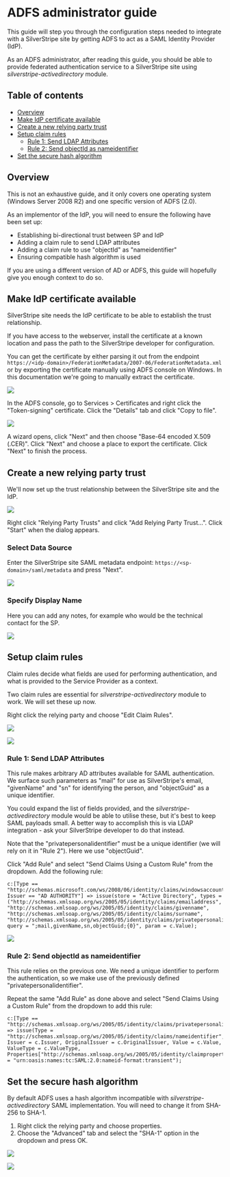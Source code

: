 # ADFS administrator guide

This guide will step you through the configuration steps needed to integrate with a SilverStripe site by getting ADFS to act as a SAML Identity Provider (IdP).

As an ADFS administrator, after reading this guide, you should be able to provide federated authentication service to a SilverStripe site using *silverstripe-activedirectory* module.

## Table of contents

<!-- START doctoc generated TOC please keep comment here to allow auto update -->
<!-- DON'T EDIT THIS SECTION, INSTEAD RE-RUN doctoc TO UPDATE -->

- [Overview](#overview)
- [Make IdP certificate available](#make-idp-certificate-available)
- [Create a new relying party trust](#create-a-new-relying-party-trust)
- [Setup claim rules](#setup-claim-rules)
  - [Rule 1: Send LDAP Attributes](#rule-1-send-ldap-attributes)
  - [Rule 2: Send objectId as nameidentifier](#rule-2-send-objectid-as-nameidentifier)
- [Set the secure hash algorithm](#set-the-secure-hash-algorithm)

<!-- END doctoc generated TOC please keep comment here to allow auto update -->

## Overview

This is not an exhaustive guide, and it only covers one operating system (Windows Server 2008 R2) and one specific version of ADFS (2.0).

As an implementor of the IdP, you will need to ensure the following have been set up:

* Establishing bi-directional trust between SP and IdP
* Adding a claim rule to send LDAP attributes
* Adding a claim rule to use "objectId" as "nameidentifier"
* Ensuring compatible hash algorithm is used

If you are using a different version of AD or ADFS, this guide will hopefully give you enough context to do so.

## Make IdP certificate available

SilverStripe site needs the IdP certificate to be able to establish the trust relationship.

If you have access to the webserver, install the certificate at a known location and pass the path to the SilverStripe developer for configuration.

You can get the certificate by either parsing it out from the endpoint `https://<idp-domain>/FederationMetadata/2007-06/FederationMetadata.xml`
or by exporting the certificate manually using ADFS console on Windows.
In this documentation we're going to manually extract the certificate.

![](img/certificate_copy_to_file.png)

In the ADFS console, go to Services > Certificates and right click the "Token-signing" certificate.
Click the "Details" tab and click "Copy to file".

![](img/certificate_base64.png)

A wizard opens, click "Next" and then choose "Base-64 encoded X.509 (.CER)". Click "Next" and choose a place to export the certificate. Click "Next" to finish the process.

## Create a new relying party trust

We'll now set up the trust relationship between the SilverStripe site and the IdP.

![](img/create_relying_party.png)

Right click "Relying Party Trusts" and click "Add Relying Party Trust...". Click "Start" when the dialog appears.

### Select Data Source

Enter the SilverStripe site SAML metadata endpoint: `https://<sp-domain>/saml/metadata` and press "Next".

![](img/add_metadata_from_endpoint.png)

### Specify Display Name

Here you can add any notes, for example who would be the technical contact for the SP.

![](img/add_notes.png)

## Setup claim rules

Claim rules decide what fields are used for performing authentication, and what is provided to the Service Provider as a context.

Two claim rules are essential for *silverstripe-activedirectory* module to work. We will set these up now.

Right click the relying party and choose "Edit Claim Rules".

![](img/add_claims_rule.png)

![](img/send_claims_using_a_custom_rule.png)

### Rule 1: Send LDAP Attributes

This rule makes arbitrary AD attributes available for SAML authentication. We surface such parameters as "mail" for use as SilverStripe's email, "givenName" and "sn" for identifying the person, and "objectGuid" as a unique identifier.

You could expand the list of fields provided, and the *silverstripe-activedirectory* module would be able to utilise these, but it's best to keep SAML payloads small. A better way to accomplish this is via LDAP integration - ask your SilverStripe developer to do that instead.

Note that the "privatepersonalidentifier" must be a unique identifier (we will rely on it in "Rule 2"). Here we use "objectGuid".

Click "Add Rule" and select "Send Claims Using a Custom Rule" from the dropdown. Add the following rule:

	c:[Type == "http://schemas.microsoft.com/ws/2008/06/identity/claims/windowsaccountname", Issuer == "AD AUTHORITY"] => issue(store = "Active Directory", types = ("http://schemas.xmlsoap.org/ws/2005/05/identity/claims/emailaddress", "http://schemas.xmlsoap.org/ws/2005/05/identity/claims/givenname", "http://schemas.xmlsoap.org/ws/2005/05/identity/claims/surname", "http://schemas.xmlsoap.org/ws/2005/05/identity/claims/privatepersonalidentifier"), query = ";mail,givenName,sn,objectGuid;{0}", param = c.Value);
	
![](img/send_ldap_attributes.png)

### Rule 2: Send objectId as nameidentifier

This rule relies on the previous one. We need a unique identifier to perform the authentication, so we make use of the previously defined "privatepersonalidentifier".

Repeat the same "Add Rule" as done above and select "Send Claims Using a Custom Rule" from the dropdown to add this rule:

	c:[Type == "http://schemas.xmlsoap.org/ws/2005/05/identity/claims/privatepersonalidentifier"] => issue(Type = "http://schemas.xmlsoap.org/ws/2005/05/identity/claims/nameidentifier", Issuer = c.Issuer, OriginalIssuer = c.OriginalIssuer, Value = c.Value, ValueType = c.ValueType, Properties["http://schemas.xmlsoap.org/ws/2005/05/identity/claimproperties/format"] = "urn:oasis:names:tc:SAML:2.0:nameid-format:transient");

## Set the secure hash algorithm

By default ADFS uses a hash algorithm incompatible with *silverstripe-activedirectory* SAML implementation. You will need to change it from SHA-256 to SHA-1.

1. Right click the relying party and choose properties.
2. Choose the "Advanced" tab and select the "SHA-1" option in the dropdown and press OK.

![](img/1_set_encryption_to_sha1.png)

![](img/2_set_encryption_to_sha1.png)
